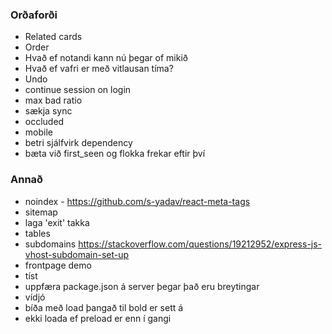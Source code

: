### Orðaforði

- Related cards
- Order
- Hvað ef notandi kann nú þegar of mikið
- Hvað ef vafri er með vitlausan tíma?
- Undo
- continue session on login
- max bad ratio
- sækja sync
- occluded
- mobile
- betri sjálfvirk dependency
- bæta við first_seen og flokka frekar eftir því

### Annað

- noindex - https://github.com/s-yadav/react-meta-tags
- sitemap
- laga 'exit' takka
- tables
- subdomains https://stackoverflow.com/questions/19212952/express-js-vhost-subdomain-set-up
- frontpage demo
- tíst
- uppfæra package.json á server þegar það eru breytingar
- vídjó
- bíða með load þangað til bold er sett á
- ekki loada ef preload er enn í gangi
